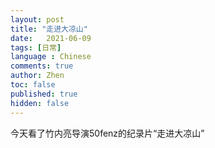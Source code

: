 ```yaml
---
layout: post
title: "走进大凉山"
date:   2021-06-09
tags: [日常]
language : Chinese
comments: true
author: Zhen
toc: false
published: true
hidden: false
---
```

今天看了竹内亮导演50fenz的纪录片“走进大凉山”

<!--stackedit_data:
eyJoaXN0b3J5IjpbLTc1MzgxNTkwNCwtMTcxMzIzMTY5OV19
-->